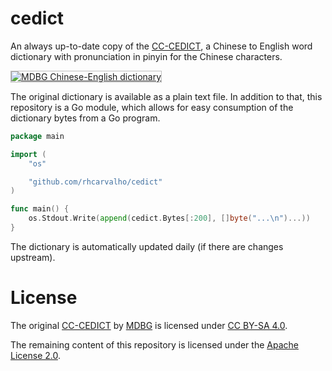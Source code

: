 # cedict

An always up-to-date copy of the
[CC-CEDICT](https://www.mdbg.net/chinese/dictionary?page=cc-cedict), a Chinese
to English word dictionary with pronunciation in pinyin for the Chinese
characters.

<a href="https://www.mdbg.net/chinese/dictionary"><img src="https://www.mdbg.net/logos/mdbg_dictionary_128x32.png" alt="MDBG Chinese-English dictionary" title="MDBG Chinese-English dictionary" style="border: solid 1px #c0c0c0" border="0" /></a>

The original dictionary is available as a plain text file. In addition to that,
this repository is a Go module, which allows for easy consumption of the
dictionary bytes from a Go program.

```go
package main

import (
	"os"

	"github.com/rhcarvalho/cedict"
)

func main() {
	os.Stdout.Write(append(cedict.Bytes[:200], []byte("...\n")...))
}
```

The dictionary is automatically updated daily (if there are changes upstream).

<!--
| CC-CEDICT Release Date | Number of Entries |
|------------------------|-------------------|
| 2022-09-01T08:05:44Z   | 121102            |
| 2013-03-19T13:58:14Z   | 105565            |
-->

# License

The original [CC-CEDICT](https://www.mdbg.net/chinese/dictionary?page=cc-cedict) by [MDBG](https://www.mdbg.net/) is licensed under [CC BY-SA 4.0](https://creativecommons.org/licenses/by-sa/4.0/).

The remaining content of this repository is licensed under the [Apache License 2.0](LICENSE).
